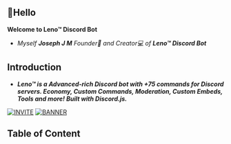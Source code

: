 ## 👋Hello

<b>Welcome to Leno™ Discord Bot</b>

- <i>Myself <b>Joseph J M</b> Founder👑 and Creator💻 of <b>Leno™ Discord Bot</b></i>

## Introduction

- <i><b>Leno™ is a Advanced-rich Discord bot with +75 commands for Discord servers. Economy, Custom Commands, Moderation, Custom Embeds, Tools and more! Built with Discord.js.</b></i>

[![INVITE](https://img.shields.io/badge/Invite-Leno%E2%84%A2-brightgreen)](https://discord.com/api/oauth2/authorize?client_id=860445158519341079&permissions=167441329270&redirect_uri=https%3A%2F%2Fdiscord.gg%2FqCZXvbNJ9d&response_type=code&scope=guilds.join%20bot%20applications.commands) 
[![BANNER](https://img.shields.io/badge/Join-Support%20Server-blue)](https://discord.gg/qCZXvbNJ9d) 
## Table of Content
